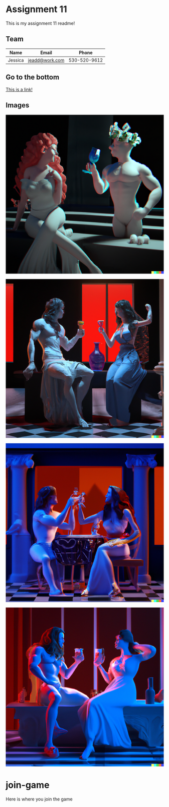 # Assignment 11

This is my assignment 11 readme!

## Team
Name | Email | Phone
--- | --- | ---
Jessica | jeadd@work.com | 530-520-9612



## Go to the bottom
[This is a link!](README.md#join-game)

## Images

![Persephone drinking wine with hades](a.png)

![Persephone drinking wine with hades](b.png)

![Persephone drinking wine with hades](c.png)

![Persephone drinking wine with hades](d.png)

# join-game
Here is where you join the game
